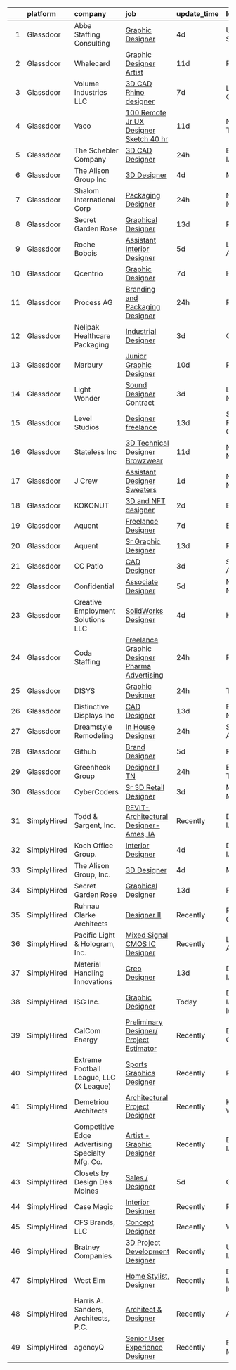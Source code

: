

|    | platform    | company                                         | job                                                                                                                                                                                                                                                                                                                                                                                                                                                                                                                                                                                                                                                                                                                                                                                                                                                                                                                                                                                                                                                                                                                                                                                                                                                                                                                                                             | update_time   | location                    |
|---:|:------------|:------------------------------------------------|:----------------------------------------------------------------------------------------------------------------------------------------------------------------------------------------------------------------------------------------------------------------------------------------------------------------------------------------------------------------------------------------------------------------------------------------------------------------------------------------------------------------------------------------------------------------------------------------------------------------------------------------------------------------------------------------------------------------------------------------------------------------------------------------------------------------------------------------------------------------------------------------------------------------------------------------------------------------------------------------------------------------------------------------------------------------------------------------------------------------------------------------------------------------------------------------------------------------------------------------------------------------------------------------------------------------------------------------------------------------|:--------------|:----------------------------|
|  1 | Glassdoor   | Abba Staffing   Consulting                      | [Graphic Designer](https://www.glassdoor.com/partner/jobListing.htm?pos=115&ao=1110586&s=58&guid=00000181a917dd3ea51d4c2b48a758c6&src=GD_JOB_AD&t=SR&vt=w&ea=1&cs=1_e7f49e60&cb=1656399323889&jobListingId=1007960849158&cpc=155EB9D5185558AF&jrtk=3-0-1g6khfnavjii1801-1g6khfnbdis3p800-155bffd3ea9478ad--6NYlbfkN0D5XY8x9m_cZnzhfDtFYdXIFqW5MfypCU-42RSKYM1kH_0eg9Z-lCucDnpRQujjG_ooTclHPZioJhe4mTk8S5hcjyUw3PG8KJkUVTs5vgBmLElv8meouyLQebweONDNT1XrFsEC6s1bsN_UQPBA9rxKUjfxQBaMX06mq7FGyrM_JAB2sPVV88j1o8Q0quW33VTnNEX2xHw-YDfmR23BBuT5yIx3w8bvwnxoY_HN2lDU4C4r0DjH0k-RWmfenX97QP7ZW1dKY8clWMVVQ_1VSyhT96HDb-sGIvzkBU_hgXspGfQS-zds6Q6LWYLw0afYMVHhFZiqS1jcAMFo-uCwYbKpcSWOk2o11VaxQtYMOMQWpZSPDHmg475ZiHMQPkyvBryP1cf2_u0-s9U2UkPubMCnvao_jROLHp_mVyUQa1yGQrp7Whl2wrvWC8epZ1J3QWeGV1d3jSlkr0EpV4U8opr3FQ1E_b2s3IPc3Y9bpLBEp_dkhdu6urm3QXbRwqR2i8aO6hOpaAjEcLOloixD8np4OseixZ7qC0hZgcbqHWNeahr_pyoR-ROKb-S6mK1FjlIkxYilvZbry3IffGq7XCrd)                                                                                                                                                                                                                                                                                                                                                                                                                     | 4d            | United States               |
|  2 | Glassdoor   | Whalecard                                       | [Graphic Designer Artist](https://www.glassdoor.com/partner/jobListing.htm?pos=129&ao=1136043&s=58&guid=00000181a917dd3ea51d4c2b48a758c6&src=GD_JOB_AD&t=SR&vt=w&ea=1&cs=1_4c82cea8&cb=1656399323891&jobListingId=1007944873079&jrtk=3-0-1g6khfnavjii1801-1g6khfnbdis3p800-0402803406788386-)                                                                                                                                                                                                                                                                                                                                                                                                                                                                                                                                                                                                                                                                                                                                                                                                                                                                                                                                                                                                                                                                   | 11d           | Remote                      |
|  3 | Glassdoor   | Volume Industries LLC                           | [3D CAD Rhino designer](https://www.glassdoor.com/partner/jobListing.htm?pos=106&ao=1110586&s=58&guid=00000181a917dd3ea51d4c2b48a758c6&src=GD_JOB_AD&t=SR&vt=w&ea=1&cs=1_35d7aba3&cb=1656399323888&jobListingId=1007951442477&cpc=26740BCDE5E48596&jrtk=3-0-1g6khfnavjii1801-1g6khfnbdis3p800-dd603982fed6f976--6NYlbfkN0CrWoS4xJUTKBVnDGFk4QJc1FVcIWpHg6iKELYAmHB_h5yh0Dp8TQlJxJ4NgUu0UQcnNFmqnD8o5MhHF_VoU2cOP67nE0EE4wnAjsHKlu-0AYYwGwuI_CMPM8wvCRK-2mgtttZc7c0NmRYBKg_xJrQnwMBPVwPi2dsTyfEZzdT1CPV5uI0kZLdh-mRG3nQ3z87i9xMY8LvpWI45p-sS54Eo0YHom4dYnhiw6VD6KiUZCoqEYMHOf1SJI3UfBu2EDPwLgjtpRONFebYBAlYU1Mk8VWkXMWvJQAEhDR1OFN0RppPcfd3pJ_2C4DMd5ld312xhg_jqiE7FKEajA0i0bwcLA-9WqYBr8-b1Nxm1vWZ3TUs_Uy5RV1rq2S6nMTfaG0camZ6Yl2n-bpb_IfNIAwUxbfXmVVcVLOkrP1lHvQRDWyD0BRpiNY4UoQihwDm0CHn-pIILz2lD4m7Aflc9K6yqflFwBQIZlomeix9QopBRmVJSmoh-3jHKdkR2LwXyLzqICj_5_i9gtTJorVUMqREKIKqP5K0KF6w%3D)                                                                                                                                                                                                                                                                                                                                                                                                                                                                  | 7d            | Long Island City, NY        |
|  4 | Glassdoor   | Vaco                                            | [100  Remote   Jr  UX Designer  Sketch     40 hr ](https://www.glassdoor.com/partner/jobListing.htm?pos=113&ao=1110586&s=58&guid=00000181a917dd3ea51d4c2b48a758c6&src=GD_JOB_AD&t=SR&vt=w&ea=1&cs=1_2270e739&cb=1656399323889&jobListingId=1007944758568&cpc=8795CF9063CD573D&jrtk=3-0-1g6khfnavjii1801-1g6khfnbdis3p800-e02f2539d15b8b41--6NYlbfkN0D_sybMACCpf9B-677oK5j6rPldVB6BlrVvFjO_o-GJZbzuF-qh4PxErFUqfUsv_6v6VuEJytk8OTP_fPK6NLhMXO4uNYpuWrfG67JPzeXrQa9QLO1j5d3KHgtEElJETLv16xvINxfEp-OkHf9u4J2oSbIJ_koUaoySeXtxA1lZyA9TNH7vLdhcW70W54FMUhUMAIr2dZqgKnn4vWu3E0_5FHPBexFfcXRRBvmhJklQus7igXGtNd4nqm1GRitUaObs3Oi0wsNYfWmzSIvCK_eeGv8XSvTEWWo-WobkFQROFeHPTjWpbdcgWqvzsVg4KisSS4tGyUahJoyiPzVsICLgOSZXPlqkU1x0STpU0ZA8C23upojfwBnuq_N2bMzIRD_9k8SYKu5mQkxGuiBfYKvOwFtaguj6EsHLpD4LwaevKSe1CaTLUfJ9XJjzQdJNbU_FnWpHN4lJO68j1OOE8hnlQcIV_bHSwUBdpEUttRWdzByu-f-YwfYcqwV4A3UlSNt7bd6cPpUQsXKJXLSI30eR8Bh3x--7YxaTYr8zbbA4Eg%3D%3D)                                                                                                                                                                                                                                                                                                                                                                                                                         | 11d           | Nashville, TN               |
|  5 | Glassdoor   | The Schebler Company                            | [3D CAD Designer](https://www.glassdoor.com/partner/jobListing.htm?pos=101&ao=1110586&s=58&guid=00000181a917dd3ea51d4c2b48a758c6&src=GD_JOB_AD&t=SR&vt=w&ea=1&cs=1_88c0241c&cb=1656399323887&jobListingId=1007966661740&cpc=1C3318CDCA7FE79A&jrtk=3-0-1g6khfnavjii1801-1g6khfnbdis3p800-228343cffe269050--6NYlbfkN0BbKFwzzZ0yLSQjqY_WE9nX1AjSW77FPvXFQZAp_vA_bwF6DfsL4Ag5q9JFx5VnN8K2ge9TvJsCKr-gxBrOCkMlLmm2XDLJU-bKkTUdjioD6Wpo8ePW-y4_6esqQUqNAC6kXcte4f1JjnZOfWiQhWqF-5cBDaQz89SqZsSoPRA91HIsMjvJurnxLRkcbr-gBn-jevvP0M6BLCxyWYz9aW7EoTna7cUvgqIw_MH5VNwPOKXdYC674UrfGj31QtXcUN8l-gocn5XBMNnBmNfMJSamH3Pklt5mp0MTWDQdlxwa4VAMkhJYwcumztosll9yt_h1ZfpvIVelLcNEz0dxDFycAskPl8z7_OY1J5y47qxuCApCOwiVuAuvd5dHUyOY_cQxgHwrJPvUBV5HIKD2QNBf2j5dqvea66tgJ9sgZJfzYctqZdmDIZu0wmB01y1PWii6qjnq4IcDQxJZCEMdV-Kt9BcF7g7rTSHYNbzhMKeu2wWVk1gHzWz3TOJcclT2lN19qU-k5iI6676JlSe0g_elMZQiwvMyRANJmSVfp-TVXRUdwKkjszMkJ-n3D8nFPnhoehLyiI8vvPcabgzYC3HLvTKaMEIaPQU%3D)                                                                                                                                                                                                                                                                                                                                                                                                        | 24h           | Bettendorf, IA              |
|  6 | Glassdoor   | The Alison Group  Inc                           | [3D Designer](https://www.glassdoor.com/partner/jobListing.htm?pos=120&ao=1136043&s=58&guid=00000181a917dd3ea51d4c2b48a758c6&src=GD_JOB_AD&t=SR&vt=w&ea=1&cs=1_df7fa3e2&cb=1656399323890&jobListingId=1007959010013&jrtk=3-0-1g6khfnavjii1801-1g6khfnbdis3p800-51be6f06e540ae99-)                                                                                                                                                                                                                                                                                                                                                                                                                                                                                                                                                                                                                                                                                                                                                                                                                                                                                                                                                                                                                                                                               | 4d            | Miami, FL                   |
|  7 | Glassdoor   | Shalom International Corp                       | [Packaging Designer](https://www.glassdoor.com/partner/jobListing.htm?pos=108&ao=1110586&s=58&guid=00000181a917dd3ea51d4c2b48a758c6&src=GD_JOB_AD&t=SR&vt=w&ea=1&cs=1_302685ec&cb=1656399323888&jobListingId=1007966011348&cpc=A0637F14311B9419&jrtk=3-0-1g6khfnavjii1801-1g6khfnbdis3p800-d78aa2a65da7789c--6NYlbfkN0C8ISqWT6sGDFV1RgSwheuMBGjxXtq3j1B_cLfjhGQSElReh5Ule9vX8N8VuWwHTUBU0ck_9FcThwQiCXTQdwlA7qv0jQwu-UfpBtHrT-dCSQGISNEn67uspT2dRKecvBkKUI336JQ-1q7Q3Fifzi2EzwPi9JO4IKQUlf9cgBQhVgtzJgaELF_I41DSRNyVveAx4oIsi3Eem3EZ3WHYe4w2Qo2c-4bjL_X4tj4wIq_ZGXfogqPxHvc_TFf6GCo1ADZdN9yK4fxLqTPsfUBAVOdl3bujMl_zNPUtKBey_Pb0tjyQaTFLaWkyXL4Z0EGGlBV3lhiJQEy1OcoCMLUIvOgSp3MVSlyEeUWXB1yhKa3DkFPFVLUQ6se-uAj1AnB-d3GGdRZZkqSAqbfGaxKFmjXraycmt0DKTU0rnTYsJ1O36V3SEhGeLDUrSHeWp4voBNLDIomaZsdzX_5rrfRQTlCS66DV-tly5JYM8Oqj5IUA07X0R3tvjlkr)                                                                                                                                                                                                                                                                                                                                                                                                                                                                                                                   | 24h           | New York, NY                |
|  8 | Glassdoor   | Secret Garden Rose                              | [Graphical Designer](https://www.glassdoor.com/partner/jobListing.htm?pos=128&ao=1136043&s=58&guid=00000181a917dd3ea51d4c2b48a758c6&src=GD_JOB_AD&t=SR&vt=w&ea=1&cs=1_c1ca1e69&cb=1656399323891&jobListingId=1007939986010&jrtk=3-0-1g6khfnavjii1801-1g6khfnbdis3p800-d76b40556ce8e31a-)                                                                                                                                                                                                                                                                                                                                                                                                                                                                                                                                                                                                                                                                                                                                                                                                                                                                                                                                                                                                                                                                        | 13d           | Remote                      |
|  9 | Glassdoor   | Roche Bobois                                    | [Assistant Interior Designer](https://www.glassdoor.com/partner/jobListing.htm?pos=111&ao=1110586&s=58&guid=00000181a917dd3ea51d4c2b48a758c6&src=GD_JOB_AD&t=SR&vt=w&ea=1&cs=1_4c9c0dcc&cb=1656399323889&jobListingId=1007957450296&cpc=7F6F94E2229B3AB5&jrtk=3-0-1g6khfnavjii1801-1g6khfnbdis3p800-3ce67df6d04735b1--6NYlbfkN0APToHrk7ILONyRglvlT3LJMO76dZGJsKlG8WQjsY8CqwypV_UwhZFYq2FkaVwxerwVQ8UyOTlkW_7YNBlC4mH1xrc5tNHa-Q1Z2ncIcFgkcm3-2UzQwT2b0zb0iuiJCgy-AuKM7x7KQfOrnV6tKseb2J2yG1Db5NEklDfzLrwhCV_BEROzdhykHLneslbwimcNIRuneowSYVYmsbEM1chyIpgSAf6RdO6k4XAwiOYRd8SvUiFHELmWZbEKQMR9tpBFhlnQy8Gnfbxo5AQcxAWzm-c7-Ge_J7YFxPVlpQ9sY2PkfLz9_UhDyP-7VLFDPph9s2YjVD22F2YptzVyjB-0Ia030M9I3wWs05_87LrTNghS-V_I4xVKcaxUnwT8NDnlV1L9FJRj1YqnrF7aPAMRRLAalaCQdyJhxxhvnDvYvv3tTGK0B_18wTgqWS9pY4Qt0j1RrrUlPtogqXwkkZ_rgJSEkeks_IG5w_Cfy4oZ7UuTmV6PVJLs5FM98vhf3ElAfqt_EmFfdw%3D%3D)                                                                                                                                                                                                                                                                                                                                                                                                                                                                              | 5d            | Los Angeles, CA             |
| 10 | Glassdoor   | Qcentrio                                        | [Graphic Designer](https://www.glassdoor.com/partner/jobListing.htm?pos=123&ao=1136043&s=58&guid=00000181a917dd3ea51d4c2b48a758c6&src=GD_JOB_AD&t=SR&vt=w&cs=1_8858b771&cb=1656399323890&jobListingId=1007951761137&jrtk=3-0-1g6khfnavjii1801-1g6khfnbdis3p800-edd0f7c2f6175437-)                                                                                                                                                                                                                                                                                                                                                                                                                                                                                                                                                                                                                                                                                                                                                                                                                                                                                                                                                                                                                                                                               | 7d            | Houston, TX                 |
| 11 | Glassdoor   | Process AG                                      | [Branding and Packaging Designer](https://www.glassdoor.com/partner/jobListing.htm?pos=107&ao=1110586&s=58&guid=00000181a917dd3ea51d4c2b48a758c6&src=GD_JOB_AD&t=SR&vt=w&ea=1&cs=1_ca16f76a&cb=1656399323888&jobListingId=1007966773609&cpc=0FE1F5EA2BC84A01&jrtk=3-0-1g6khfnavjii1801-1g6khfnbdis3p800-8ff9b889165fe325--6NYlbfkN0DdNONLqhA8z6QrX6vw37qu8cGScUjPKwqVQr3YAsb4-4WTJI3A_wgZMMbJk-JR-k6XDuSuM1QXAjKzbPz7F4GCNQ96wTGCtzMdniKO-gkPQqC8XHUi2vyluXx3_HjqUU2IqgGd2UtY6vwGHRN_2bHJkogKg6LYVuYaV9wGEnhuViturJ039iS_HsWn7NV5AqlGxWi5-9AdmSudo4sIGwXGbmFq16VSYB5QQh17wvmIRATJ4dih_Zpv2PDHMjKRcXwalCMdaeyqVU8KQjXYKPrjUK2NFUHPUrtMsqtHtAzaa8VdhzyIDC1Q6f8g1NIOTCWkFJAl7IRX4Kstos_E_9arzZBEvsKjolNnGTA2A19yO_0b5L3qLgcsttn_msYY1doYgKkgBTMHu6pQw2PmBrmAyOOVhBEyyCANu6gxi1AUN-9WoOmWA56yr-6Y-JypW5OK2ZBoUJQPsSrdSsDwZWRhVGRIhofk60VJe_A-YoQ1vF6IoL9Y2euBuLeMlDSeaN8%3D)                                                                                                                                                                                                                                                                                                                                                                                                                                                                                        | 24h           | Remote                      |
| 12 | Glassdoor   | Nelipak Healthcare Packaging                    | [Industrial Designer](https://www.glassdoor.com/partner/jobListing.htm?pos=103&ao=1110586&s=58&guid=00000181a917dd3ea51d4c2b48a758c6&src=GD_JOB_AD&t=SR&vt=w&ea=1&cs=1_f3571c8e&cb=1656399323887&jobListingId=1007961827892&cpc=F4333377EDC1BC7E&jrtk=3-0-1g6khfnavjii1801-1g6khfnbdis3p800-49c1eba03748d755--6NYlbfkN0CqlY6AmlympMgonUjEKvi8X0Kd7AFvpG3PrwnmantGCSRonXHnH-nAen2lxWZFwUw7i-dMjpTfmbvJNwP8H3Wtbhfo_yqgRu5BhnQsFmAzS4vyfVzDOQKWQcTBYqf60-EpxuzMMdu88x9hR-3TPmcN9pIOIzBuI9WapnGhOo_rkDY4v0N6NA0KpwLmA_ALsO5NMYuaHOzAr_aXmuLYwyebSDQ5wvH6ZbK50NuYQ4pY4cq1O9pncuyv9JiOIwg9mVUt0PvcTXJD2tPTliXAi8s_EH94AzauUbyQvrauo1SGUKsonqeNm4XkobPdZs8OazwxyDEu_N1Z2NjtwQCJCjWUOHdEPp_7GReozvlrZ50JJ46szHMXHsrfn2LY9F2_hxPO_LjkBKRPipfj7stDP2DPRPUzWhIWrj177gY2kqv_-dmlJVbw4Pv9syWQRa2filyUFF86T8uJ6QU9BkBl6Lb9YY9bLV3Okprez_P4h0r5MbKvqAEtM1-d27FyDcv-Embo5UPlmXasZw%3D%3D)                                                                                                                                                                                                                                                                                                                                                                                                                                                                                      | 3d            | Cranston, RI                |
| 13 | Glassdoor   | Marbury                                         | [Junior Graphic Designer](https://www.glassdoor.com/partner/jobListing.htm?pos=130&ao=1136043&s=58&guid=00000181a917dd3ea51d4c2b48a758c6&src=GD_JOB_AD&t=SR&vt=w&ea=1&cs=1_01c02d64&cb=1656399323896&jobListingId=1007947966367&jrtk=3-0-1g6khfnavjii1801-1g6khfnbdis3p800-265648219fb521ff-)                                                                                                                                                                                                                                                                                                                                                                                                                                                                                                                                                                                                                                                                                                                                                                                                                                                                                                                                                                                                                                                                   | 10d           | Remote                      |
| 14 | Glassdoor   | Light   Wonder                                  | [Sound Designer  Contract ](https://www.glassdoor.com/partner/jobListing.htm?pos=127&ao=1136043&s=58&guid=00000181a917dd3ea51d4c2b48a758c6&src=GD_JOB_AD&t=SR&vt=w&cs=1_d874d61a&cb=1656399323890&jobListingId=1007961853496&jrtk=3-0-1g6khfnavjii1801-1g6khfnbdis3p800-c2ee6d43b866f529-)                                                                                                                                                                                                                                                                                                                                                                                                                                                                                                                                                                                                                                                                                                                                                                                                                                                                                                                                                                                                                                                                      | 3d            | Las Vegas, NV               |
| 15 | Glassdoor   | Level Studios                                   | [Designer  freelance ](https://www.glassdoor.com/partner/jobListing.htm?pos=124&ao=1136043&s=58&guid=00000181a917dd3ea51d4c2b48a758c6&src=GD_JOB_AD&t=SR&vt=w&cs=1_691d94bb&cb=1656399323890&jobListingId=1007940926909&jrtk=3-0-1g6khfnavjii1801-1g6khfnbdis3p800-b8edcb8833ed87de-)                                                                                                                                                                                                                                                                                                                                                                                                                                                                                                                                                                                                                                                                                                                                                                                                                                                                                                                                                                                                                                                                           | 13d           | San Francisco, CA           |
| 16 | Glassdoor   | Stateless Inc                                   | [3D Technical Designer  Browzwear ](https://www.glassdoor.com/partner/jobListing.htm?pos=104&ao=1110586&s=58&guid=00000181a917dd3ea51d4c2b48a758c6&src=GD_JOB_AD&t=SR&vt=w&ea=1&cs=1_83dd436c&cb=1656399323887&jobListingId=1007944586616&cpc=F2E91DB1AE7076E1&jrtk=3-0-1g6khfnavjii1801-1g6khfnbdis3p800-d92c17cf4d9f129f--6NYlbfkN0CMcCXJT0p_ILdaQUIJ0-QQ2_CBConMKszWTsGK5uvI4353MWyOs2yQnOr-BO7R0OdsV-2uWtxKNRcQOIisj4KaKx00A0lKRhJPcNQ2V8uBWaeRAsvkgoctLAWBl_74iXVjRuoS-wp-WJ8tnFC0ceYmcTlksXapOFD465wUOEqag_67zJiey7_Y2YzBIvILtyqxfpEi56Chge_yDWmANhSpot58xX6BnWky5E6dZvXe6GVCmm9jkw9OfiBrVvXGHWtmepRvFbuziROiXPCh14-A-5XwOBtJ8nB5ZpfZ3RckEfInIjRN1CrEqmLycZFASqVAm2DgRMtiq6c6l0fXArzolrgHG8GQYWGrP481_YNt9f-ExzfS49DI5gnOmvIaOqsmX0Y2VzJoeuiG1yXgbCJ_HKwAeXShi13ruv967TLEH4qNFshWhG3ejP1mLxhHfiCti8VuDP-O2yWAI1DyPIiWGrXg83GcoHu79aK4KiIqq0cgqugK8eXgTKEzpX6yq4omOSQJH2xSwbZC3PeUtooX)                                                                                                                                                                                                                                                                                                                                                                                                                                                                    | 11d           | New York, NY                |
| 17 | Glassdoor   | J Crew                                          | [Assistant Designer   Sweaters](https://www.glassdoor.com/partner/jobListing.htm?pos=126&ao=1136043&s=58&guid=00000181a917dd3ea51d4c2b48a758c6&src=GD_JOB_AD&t=SR&vt=w&cs=1_06fa50a4&cb=1656399323890&jobListingId=1007964088740&jrtk=3-0-1g6khfnavjii1801-1g6khfnbdis3p800-38d0d67348b0478d-)                                                                                                                                                                                                                                                                                                                                                                                                                                                                                                                                                                                                                                                                                                                                                                                                                                                                                                                                                                                                                                                                  | 1d            | New York, NY                |
| 18 | Glassdoor   | KOKONUT                                         | [3D and NFT designer](https://www.glassdoor.com/partner/jobListing.htm?pos=121&ao=1136043&s=58&guid=00000181a917dd3ea51d4c2b48a758c6&src=GD_JOB_AD&t=SR&vt=w&ea=1&cs=1_80509d4a&cb=1656399323890&jobListingId=1007963526508&jrtk=3-0-1g6khfnavjii1801-1g6khfnbdis3p800-ee69d79bbdbb2e44-)                                                                                                                                                                                                                                                                                                                                                                                                                                                                                                                                                                                                                                                                                                                                                                                                                                                                                                                                                                                                                                                                       | 2d            | Burbank, CA                 |
| 19 | Glassdoor   | Aquent                                          | [Freelance Designer](https://www.glassdoor.com/partner/jobListing.htm?pos=112&ao=1110586&s=58&guid=00000181a917dd3ea51d4c2b48a758c6&src=GD_JOB_AD&t=SR&vt=w&cs=1_e608a892&cb=1656399323888&jobListingId=1007951854005&cpc=FB7E4A1762AE5BEC&jrtk=3-0-1g6khfnavjii1801-1g6khfnbdis3p800-6b7fd33a2215014d--6NYlbfkN0DMrcEu7yrtATojKJA7cEzGQ3FdRGWLh0CZQInL4ECGI9gD0Wolx9R2v-Aex0-GK06r7jr2yfZu2kgVp0sZ6EVIkEqLy6HsuE2xUXhgtTuSH9aW2iy6JFsbhnXD4lqd6o63KHNWKa-kIX3_-LGQy9gB229gQG10FH9U8oHTTPVyCxN9snd2gJXSy8xUrmuaptZBMC44YBwzky__iq-CoZF-0KfA2bNxKxubFEG-DRVJbjbhNKwU5ocKMk8dM0ku6F7caJQitvTuAtEnT8FfNidTotsiuREoTIrddciZUsriGWJHoKVqGhZ6EZayEuxDE5xN0dwc3O3HIdFxZZUV-4E8NodNSjSPLoZ9zor7nbsjjkfYKq22X9Bj4ym0CRqJ_ggisqeC7PJGQPsxee5Mwl8NqP4vlNOJnDYcbMFcNp9p7F_6rzipMsD_85FNw0G7AUiPFfh02Js6CA%3D%3D)                                                                                                                                                                                                                                                                                                                                                                                                                                                                                                                                                            | 7d            | Boston, MA                  |
| 20 | Glassdoor   | Aquent                                          | [Sr  Graphic Designer](https://www.glassdoor.com/partner/jobListing.htm?pos=116&ao=1110586&s=58&guid=00000181a917dd3ea51d4c2b48a758c6&src=GD_JOB_AD&t=SR&vt=w&cs=1_c31df4db&cb=1656399323889&jobListingId=1007940168729&cpc=F41FEAB56D215062&jrtk=3-0-1g6khfnavjii1801-1g6khfnbdis3p800-598967756ba94ddc--6NYlbfkN0DMrcEu7yrtATojKJA7cEzGQ3FdRGWLh0CZQInL4ECGI9gD0Wolx9R2EDT7B77c2cRZkYx-wKnyhquMKDIyhS8rOt7lOAhFDqR0mVm0xJxbbSGWT4IZxyYjPH4x2ViNQCn4kmbTRKv_tBKcGZPZ6rWF0p4zIHNSEVS4nJ6NOA_4Rvs60l1UWMIAo9jW-l-67teT6C3U1y4AGfYo_Dc4r1_v4e1IQvMDAXqaD2_G6pqKOBZhohIF0CVWDF5apaB718ePJWqkAjJid-DLdLmgUwyff1RnsXdXaFcilLuxtrma9BHoHFACh2R2TJ6RfWtGb5CcnC0sCBK-Dq_BUd_8WqqeHh6lm-zq98jYRMm5o3NHHLvKxWHIYNTnX1Tib0xl24PHCrdEXpHd38EWyP7pk92txqCf9HnSsLd75XDZQupQ1FyTD5pssREo6ssNl4uwxcgaCOi6FYrhMw%3D%3D)                                                                                                                                                                                                                                                                                                                                                                                                                                                                                                                                                          | 13d           | Remote                      |
| 21 | Glassdoor   | CC Patio                                        | [CAD Designer](https://www.glassdoor.com/partner/jobListing.htm?pos=105&ao=1110586&s=58&guid=00000181a917dd3ea51d4c2b48a758c6&src=GD_JOB_AD&t=SR&vt=w&ea=1&cs=1_88f2a228&cb=1656399323888&jobListingId=1007962654667&cpc=5075878B7C32FFAE&jrtk=3-0-1g6khfnavjii1801-1g6khfnbdis3p800-fcc82b43793661ff--6NYlbfkN0DWtRa9NJfjQIs4MWRRqD4F41esfMsK79cV24t80VXfzfpF_nI5kuqSzp5Ifk8U07u0mCAbhs21tAsUXkSJVfOkL5WVcWOvpXiQY8avgGBq9tgmcX5CXPbTvYqPlOlGr8bncPEDdasHXpbWa0XYO7VsHhu-4v5qFyCnV6bgfB7HPiOiR5UW3z0_xTkMpnXaXeU0g_LMapyGzbFeokPbXONJ1xbOnrHE1acaF_8tN1vKdY6t3kgEHKTM9WkAufCnydFNG9DJLs72yMlotoPcgc0x6dqJp_905W9B4_35XPe69kSZ-J5il0pchyd12C_74PimeS0vzK4aPUUZQW2j6XVcSdur4DYVOFovNAUnzIpYqhGYI2927_Xf6s3U53bcTd4mdrdd03jmlqQJxpl5sPfaKyZy0gmTCBf1hi-T1jV4CwOxzGWETKMOEk7d4MfVhWvivszxGyCur2LYVbriq5f_JbaARUnnXE4Qx6OyQ8uzcf56ce65Pj_W76Pl8w-zuJ-NuWPIiWC0Mw%3D%3D)                                                                                                                                                                                                                                                                                                                                                                                                                                                                                             | 3d            | Scottsdale, AZ              |
| 22 | Glassdoor   | Confidential                                    | [Associate Designer](https://www.glassdoor.com/partner/jobListing.htm?pos=114&ao=1110586&s=58&guid=00000181a917dd3ea51d4c2b48a758c6&src=GD_JOB_AD&t=SR&vt=w&ea=1&cs=1_32e0b8d6&cb=1656399323889&jobListingId=1007957246680&cpc=FAE5E775D180B2FB&jrtk=3-0-1g6khfnavjii1801-1g6khfnbdis3p800-e1eb10494b992c02--6NYlbfkN0CqvJSq_zTLMD49U7TMKj0W9F2GnfPdvBqL9dchVKWfnVFFys0zln8XLzvEw6VIqMD_SsMc6ANFtnpYpkQnXOgTTy1zDd3Xu_YVCilDRKtaFhUjhS5l6pczdTysHlBtUkzHgovswBGA1fA8MvfKJbJfxUXgR4nWV02-w5pclGHjIeUKPOzLyo9RvoKzZh5fkhe-MFF3c27Zu7NSjycz7uw9K_zEyh90YdkjZEzcLIypIjDO1NjGWZdbXgFvCSmI1TfveN8Lwe2krtakWND7en02RugRmQILH9nLX7feoL-HOQrPqtxEmy3KvOo28g3mmMhpar-s3PGmlFtc76xbZrrCH5wBg_VM0dF1XaD6iKKtT7wa8hzo4yNU2yqAg4Odzz29mhgQ_z5PWLQpo5i1VAlfXH3n_rGmuEAmogxhdBnNymqKh-ZuCHNDkdYM3-80v24DYcTITIXdj2R7IDp5sgEtn7lkGhcTRwisX1U90XODm8M8InMdBFCSM7NsVpa6poo%3D)                                                                                                                                                                                                                                                                                                                                                                                                                                                                                                     | 5d            | New York, NY                |
| 23 | Glassdoor   | Creative Employment Solutions  LLC              | [SolidWorks Designer](https://www.glassdoor.com/partner/jobListing.htm?pos=117&ao=1110586&s=58&guid=00000181a917dd3ea51d4c2b48a758c6&src=GD_JOB_AD&t=SR&vt=w&ea=1&cs=1_9aa2a291&cb=1656399323890&jobListingId=1007959249390&cpc=C4A69CCDBB3B9599&jrtk=3-0-1g6khfnavjii1801-1g6khfnbdis3p800-51973ab7dd45061b--6NYlbfkN0AG0mcLDiOQOwc5XBUNuU9XBp4f7h75qD4LQS6iuDckGUo6VC2MBKNC8OJQk0HB7nEfyLUG2nnw-APPXWTpDyY_BhtCGIwhM8jA2kA1zvqiwm3ex6NmEU_9-gtj42mwJ4MVksY7xZMxVagHHYKvqnpahSLo8lZbNzgrD8stCubCLhWqqn_B1n3zIR155kjxQNtpc1_CnccDXFBiRLWa-MvCiMkNJp1481LvaXqyuWLQJcH8kfQiq-0WIXG26WwWuNmbGxXiQYWQhFU8i-JYL_n7TiyrPZzjnFvralPeUH_-zJprEKftd6VrO3ZUh3Af-EhBobdfTUXgHhdPCEIymT5KiWZhvrw4WwrAx6OrCkc1A4MWJlbCjUGyu5SACziE1OUuDCCGV-uTFxoiEMxvHi84eiuzjksCRLM5Gn_KcfxFavuUiyRVczRJF4kWKuTTeOnCKSKKT7vEXXzZgfeuSbRk78Nq_jNDPYatNka16xLGVEQxeC2NbDZb8nxAYsKLqOomz4OixyQNSA%3D%3D)                                                                                                                                                                                                                                                                                                                                                                                                                                                                                      | 4d            | Houston, TX                 |
| 24 | Glassdoor   | Coda Staffing                                   | [Freelance Graphic Designer  Pharma Advertising ](https://www.glassdoor.com/partner/jobListing.htm?pos=118&ao=1110586&s=58&guid=00000181a917dd3ea51d4c2b48a758c6&src=GD_JOB_AD&t=SR&vt=w&ea=1&cs=1_bfd30674&cb=1656399323890&jobListingId=1007966054119&cpc=8795CF9063CD573D&jrtk=3-0-1g6khfnavjii1801-1g6khfnbdis3p800-84f070d8f557abc4--6NYlbfkN0C5up8pocnOUuPpfh2JSraYyMKB28tRRaLe15QMqOyW6AdaSU1ahSxygcAzLkjOs6nn_zTzVQuRfP0fEQvUThm1BBV_LX1usmUPyV0NyfYFeLUC2J0D8GPE0fpr_HsY-bXoxxnV7d9VLciUVkt9Nqi870-_FRvBoBRVYkSjB_ddKdkFvM-6Mqedn9s-bNWHPRI3BiuqAbuRJZ1htavvSi-7ixDAQdZhKMNcMerJvZLx5QsiBq-g2Psiec2wnwQI7Bd_NM6lp3Dl1NK4U2SFALiJqFL4xk203An8BRuvQ00wNlHrmwMdArvvfhS5UvAP_d8-BKktzmgXIKAQmzSYIyl5kmBwF42r_er2dEGmIxslkll61HQSnMKlKPZu6a0gzEaAfhos4KZm0oahAAT_I_65WePgJYV98xb_OYV8ZiJha7bqpd4M0bag__r2c5HRAiy7nfFmQ2XhVhdPMUN43h2XHEU5NeJ5aCOoRnfutwHAQ5e6G3R3z2h40ojTpeENDME331RCJ7ExemITkHsWVa3j)                                                                                                                                                                                                                                                                                                                                                                                                                                                      | 24h           | Remote                      |
| 25 | Glassdoor   | DISYS                                           | [Graphic Designer](https://www.glassdoor.com/partner/jobListing.htm?pos=110&ao=1110586&s=58&guid=00000181a917dd3ea51d4c2b48a758c6&src=GD_JOB_AD&t=SR&vt=w&ea=1&cs=1_47685bb0&cb=1656399323888&jobListingId=1007965938401&cpc=8795CF9063CD573D&jrtk=3-0-1g6khfnavjii1801-1g6khfnbdis3p800-7e7c63e7ec750989--6NYlbfkN0BTYkY06FZEdAAtNWO-eDAfNklmfZymsMF6eFRONl7rAMN5x_2sHrqXfWPo9rHDxSObf7gfXzUXS9NBWg9oTTVqaYDx9cuJKVhFYxAX1SFCrcdsvff7IP-uF9Hh1cENGeJW3_6fio8AjJ6h676BQYISrQ37l4MwqJu3FupCY68IIdREU0mPpIGgGDBjMcIoo7ueJSvY4i6_rEmf3yR1N7FNaSFxEqV7ENiq28m_mub_9qPVziWhTIgMmo9Fy7_iOENOU5cQ9WTEdpkbp5_Wv8QnnMeX0ix2viEKPFZ9_lt0UfHTVrhO0nfBVDQEjjq29WM4Fr4LYCB3Zt3wGjI3PIA_Hnk2MjT70dLq7kNFZF2upPZs__wJ8A-F_a2eduw9feu5lhiEysC19jbaHTUZpXm1TNgaYwezJdkQpV74KI6Vk50UzJ1ui9bhQm31s6LVTQKwvmzJzd2sA38SlUIQkBvpcs1bEUHCNdKpvFBCRcTk2qhzizltve73zuVMtDg6oXv-7EPXvm9qVA%3D%3D)                                                                                                                                                                                                                                                                                                                                                                                                                                                                                         | 24h           | Tampa, FL                   |
| 26 | Glassdoor   | Distinctive Displays Inc                        | [CAD Designer](https://www.glassdoor.com/partner/jobListing.htm?pos=109&ao=1110586&s=58&guid=00000181a917dd3ea51d4c2b48a758c6&src=GD_JOB_AD&t=SR&vt=w&ea=1&cs=1_d3373340&cb=1656399323888&jobListingId=1007939503787&cpc=9FE5D8D7282D4400&jrtk=3-0-1g6khfnavjii1801-1g6khfnbdis3p800-ca260406535af23a--6NYlbfkN0DskmIJld1eIHvWT0k7q6WSWIphEgSNNQO4HUdSi3dmyAu6wcS1r5EkNHkfT2KWR8LbuxNEcz_sH49dz2OHdhHl-RLN3kJVIEZjTnV4_9JNiUpm8cPmuS9SabU5xJNN_oqQax3XM42LEU_W_WyUJIq6GER2jNj-Jft5IpwWoBXWcWJCXo1WuAhNnyU_pc7vMcZYbiTnpPceRoz_lL2Wo_jc2zSuw0Ye8PGnnmX-2tXCcYkuAd3Cq8QNWq4MUuAZYK0Suah25Otm4o_i7mcnF-jcZk7thrpXpihAs_ZxYxhZ9HK8x1wpVsY1YU3PCPf3qpCnmsBg_KUXaznSK-FlzxwDWb3sY_k2bAbGDyhOZAbp7NvGhJ8LgqA1xMPIkmNrRB1dOl0TOKADVgDfHs8ihZFstydNRMUXZm_mLnBPwCYtT8MsEy9CAPG_fVfLv-KH-amdgijP4FJMa7M31KipGwBWdo6N7tj2pjNei7WL3oFI_I9Eh7M-KO_M)                                                                                                                                                                                                                                                                                                                                                                                                                                                                                                                         | 13d           | Brooklyn, NY                |
| 27 | Glassdoor   | Dreamstyle Remodeling                           | [In House Designer](https://www.glassdoor.com/partner/jobListing.htm?pos=102&ao=1110586&s=58&guid=00000181a917dd3ea51d4c2b48a758c6&src=GD_JOB_AD&t=SR&vt=w&ea=1&cs=1_88762eca&cb=1656399323887&jobListingId=1007966234537&cpc=52D3555E595CCC3C&jrtk=3-0-1g6khfnavjii1801-1g6khfnbdis3p800-c22ecdafe574d1cc--6NYlbfkN0D6c-d9H9bYW1vm1RGRdQppC-2biNm_C4XPerW82h6DfHs0pmgvSXB_iyWU2xS7O0S3cfkgTC7RcDz8E-7WHET9qr2pGB1e7AkmjC8nbrez1wDvfAdxmsE6WDUA_W7ymb5GoOCHUYRdDD3o8AA4CmQvNqiFa3Dcau8_bOXk_sY0cuBcj1XvyTrZJt-pAVX3JoFBC0oNpGoEBcajO9qQCmCh_uLNh_Q5vf6MJQOTbD5WTZHuujsu5IchKii2_DAz0B1Kq1wDnVm9dgdRGVdOkJ_LmVzjvDhEdPigozrr4FV6ahiqWB_AVrRpDSVerhxVDW3zmq_q3oqVV51eR-G-g1gE8_m-e2Wj8-N9-fyzyDxkib2vwUL3TCem4-vp9wvbOEU5byyw19UFufaQQIzW9wbZOvi3dkDMAYBbsQ-DRSxj5-6OeG4KayLzIQ5RQ94lIf2occ15ylFOhmzYwkHOnVzbmL7ldQQVhux5bmZlvyxwn-5rDKiXlONE1HA-AC9y-AhtG238dr13vg%3D%3D)                                                                                                                                                                                                                                                                                                                                                                                                                                                                                        | 24h           | Scottsdale, AZ              |
| 28 | Glassdoor   | Github                                          | [Brand Designer](https://www.glassdoor.com/partner/jobListing.htm?pos=125&ao=1136043&s=58&guid=00000181a917dd3ea51d4c2b48a758c6&src=GD_JOB_AD&t=SR&vt=w&cs=1_b5d9b707&cb=1656399323890&jobListingId=1007957287968&jrtk=3-0-1g6khfnavjii1801-1g6khfnbdis3p800-ee44b36159bff5ec-)                                                                                                                                                                                                                                                                                                                                                                                                                                                                                                                                                                                                                                                                                                                                                                                                                                                                                                                                                                                                                                                                                 | 5d            | Remote                      |
| 29 | Glassdoor   | Greenheck Group                                 | [Designer I   TN](https://www.glassdoor.com/partner/jobListing.htm?pos=122&ao=1136043&s=58&guid=00000181a917dd3ea51d4c2b48a758c6&src=GD_JOB_AD&t=SR&vt=w&cs=1_0c9106e7&cb=1656399323890&jobListingId=1007967185787&jrtk=3-0-1g6khfnavjii1801-1g6khfnbdis3p800-1112bba3462ae693-)                                                                                                                                                                                                                                                                                                                                                                                                                                                                                                                                                                                                                                                                                                                                                                                                                                                                                                                                                                                                                                                                                | 24h           | Brownsville, TN             |
| 30 | Glassdoor   | CyberCoders                                     | [Sr  3D Retail Designer](https://www.glassdoor.com/partner/jobListing.htm?pos=119&ao=1110586&s=58&guid=00000181a917dd3ea51d4c2b48a758c6&src=GD_JOB_AD&t=SR&vt=w&ea=1&cs=1_c2963d41&cb=1656399323890&jobListingId=1007962893724&cpc=9908D8D4413DBB8A&jrtk=3-0-1g6khfnavjii1801-1g6khfnbdis3p800-94cc39456e93df99--6NYlbfkN0CpFJQzrgRR8WqXWK1qKKEqALWJw739KlKqr2H-MSI4eoBlI4EFrmor2FYZMP3muM01VVg4qR2gCXtgwIC4NU3V4IKKT0taBDiNLXtVvY9xyYqbCAq8kGzKNTh-o3yxXItnv3RDgIKfd0nKiiKEpuOvF2bWHTa4phh7-nUv6CPhKf89sjCy0b9FBD0crV6f4731GJG-2CwLX9Whoo8-_VYhNaH63pRPRf5-miOjD37UALhx2Vl3krtIpHaulOrEmginuWRANbnMojwXS-h6RW52OCRTzXlldCdMhMU2qEh8-lvCpKlS4FY_GSZJpfA1iTcB3W6u9H-IG28R_frChKmuK7fA57meM2rEi614L7b7KwkBBzLpOwxmV72na374DaOglouRqhoRzrNKpGnqTPGRrRVUOq6jNzn08zlR1ACjzXkU4_6Fwm29ANWKAbOVhIfAEAhVTYcyJMpJfC2HCy9t5WGvH0O5lTvnDSswq2T_KZfLXmMB56aeUvztnRsAOeu9UcABx6vS0RYjnEsWd-kD74hA7VeQOF5Biy0jfC0rbF3NpTC8WhQb2o3VN5fpIY8bqFx9jq8e-G_wf0viVgy5wronZncrGb51z7IBPC9RtlheKotjq2MOrZ7AuimV4iIGR_K4rPQErcCThW4VtMHubLa01EsG0ncGGA2HxBtn_QI5nl8YmzRD360RTX-Zv-WL9zGSaMpYu8QI-jVAlj4mJ7sJPwPfZfp7NNneqbs0wU7p2kzQcds0D9gEnJENH1KSzz8ZEXq7l7ezTHQnO4bbI5iZE9HmGBklg50w-JTxFjbDWb20vRo4R4BCNcKdmXBLb76wcvur9uokiJmQPYTsMY6B_uPbnSpoJKklNms_IBIbov5yVZ75sxA2Cwzz1f2b2aaL1ZvlFawD2rIEd80Umznq45UnWrxhm-gwbuuAViI75TljqTpsC0nmx5-gvdQr2nayOUQYCK-DcltXfpYVCsChtwdJR5Y%3D) | 3d            | Minneapolis, MN             |
| 31 | SimplyHired | Todd & Sargent, Inc.                            | [REVIT-Architectural Designer-Ames, IA](https://www.simplyhired.com/job/QHvw22WAEIUtSM97Vvv25tLYkNla8rM_F4iHs_ArBFZZjZ05x71cOQ?q=3d+designer)                                                                                                                                                                                                                                                                                                                                                                                                                                                                                                                                                                                                                                                                                                                                                                                                                                                                                                                                                                                                                                                                                                                                                                                                                   | Recently      | Des Moines, IA              |
| 32 | SimplyHired | Koch Office Group.                              | [Interior Designer](https://www.simplyhired.com/job/lL-zctpk1c3ropUJuWR2ycr6PdFXekl3Tt3YGP14nagL7_eCB8BObQ?q=3d+designer)                                                                                                                                                                                                                                                                                                                                                                                                                                                                                                                                                                                                                                                                                                                                                                                                                                                                                                                                                                                                                                                                                                                                                                                                                                       | 4d            | Des Moines, IA              |
| 33 | SimplyHired | The Alison Group, Inc.                          | [3D Designer](https://www.simplyhired.com/job/qOkTG56ix3Js9iU7cKwG5n3HY-SpAqvTf8TRo4EDGGy_Z3mhDz8GIQ?q=3d+designer)                                                                                                                                                                                                                                                                                                                                                                                                                                                                                                                                                                                                                                                                                                                                                                                                                                                                                                                                                                                                                                                                                                                                                                                                                                             | 4d            | Miami, FL                   |
| 34 | SimplyHired | Secret Garden Rose                              | [Graphical Designer](https://www.simplyhired.com/job/MBp4tNEkQcaorDspj64t2e3OSWax_qw_Ft7Wm6MF11TZ9H1pWtFm0A?q=3d+designer)                                                                                                                                                                                                                                                                                                                                                                                                                                                                                                                                                                                                                                                                                                                                                                                                                                                                                                                                                                                                                                                                                                                                                                                                                                      | 13d           | Remote                      |
| 35 | SimplyHired | Ruhnau Clarke Architects                        | [Designer II](https://www.simplyhired.com/job/TKuvHRZjxSz7niruG_soOWJVCjG8urcFLG2KGu_spkPvjPYXTuUp_g?q=3d+designer)                                                                                                                                                                                                                                                                                                                                                                                                                                                                                                                                                                                                                                                                                                                                                                                                                                                                                                                                                                                                                                                                                                                                                                                                                                             | Recently      | Riverside, CA               |
| 36 | SimplyHired | Pacific Light & Hologram, Inc.                  | [Mixed Signal CMOS IC Designer](https://www.simplyhired.com/job/Sc4ydI-Y5NpOFOEUqhWztzjvzWmwyfMMewgYJXukJHdQGI01Wzwkiw?q=3d+designer)                                                                                                                                                                                                                                                                                                                                                                                                                                                                                                                                                                                                                                                                                                                                                                                                                                                                                                                                                                                                                                                                                                                                                                                                                           | Recently      | Los Angeles, CA             |
| 37 | SimplyHired | Material Handling Innovations                   | [Creo Designer](https://www.simplyhired.com/job/FA4c-O5YcsQtvSvPr0uxIUOhQm2eDLWn2VUrSauPk0hN2Vc-VtI1PQ?q=3d+designer)                                                                                                                                                                                                                                                                                                                                                                                                                                                                                                                                                                                                                                                                                                                                                                                                                                                                                                                                                                                                                                                                                                                                                                                                                                           | 13d           | Des Moines, IA              |
| 38 | SimplyHired | ISG Inc.                                        | [Graphic Designer](https://www.simplyhired.com/job/jLkn61mMvcABKIG6pbcPNvmkFE5NhVyfPquHdRGMCOU22KAyXy7vLg?q=3d+designer)                                                                                                                                                                                                                                                                                                                                                                                                                                                                                                                                                                                                                                                                                                                                                                                                                                                                                                                                                                                                                                                                                                                                                                                                                                        | Today         | Des Moines, IA +3 locations |
| 39 | SimplyHired | CalCom Energy                                   | [Preliminary Designer/ Project Estimator](https://www.simplyhired.com/job/aJowns8Ln9qdvYZWYqyCjfwxCgdFh8KrWAHqEErQDxbHDjidM3cxOw?q=3d+designer)                                                                                                                                                                                                                                                                                                                                                                                                                                                                                                                                                                                                                                                                                                                                                                                                                                                                                                                                                                                                                                                                                                                                                                                                                 | Recently      | Durango, CO                 |
| 40 | SimplyHired | Extreme Football League, LLC (X League)         | [Sports Graphics Designer](https://www.simplyhired.com/job/l9RWxu5LGvE-5sW8B4ldWGOS1mg57VI9KEyl79C9wdia_KPHYUjM_Q?q=3d+designer)                                                                                                                                                                                                                                                                                                                                                                                                                                                                                                                                                                                                                                                                                                                                                                                                                                                                                                                                                                                                                                                                                                                                                                                                                                | Recently      | Remote                      |
| 41 | SimplyHired | Demetriou Architects                            | [Architectural Project Designer](https://www.simplyhired.com/job/0tWxrBISZMjnW_6MwGmL_jlCpcf8Onh3EQ0qb1zkNE8cvL_q8UkpxA?q=3d+designer)                                                                                                                                                                                                                                                                                                                                                                                                                                                                                                                                                                                                                                                                                                                                                                                                                                                                                                                                                                                                                                                                                                                                                                                                                          | Recently      | Kirkland, WA                |
| 42 | SimplyHired | Competitive Edge Advertising Specialty Mfg. Co. | [Artist - Graphic Designer](https://www.simplyhired.com/job/30Ts0M8S0_CcPJAvdy3T4B4GW6pe4V4mrhUCJIWsrEQIY4lqacjiLw?q=3d+designer)                                                                                                                                                                                                                                                                                                                                                                                                                                                                                                                                                                                                                                                                                                                                                                                                                                                                                                                                                                                                                                                                                                                                                                                                                               | Recently      | Des Moines, IA              |
| 43 | SimplyHired | Closets by Design Des Moines                    | [Sales / Designer](https://www.simplyhired.com/job/2xipT8BFIYwMBjtkafq7nH2aTBHNLLLFgC0OU8tqyouk3zAqRY_rUg?q=3d+designer)                                                                                                                                                                                                                                                                                                                                                                                                                                                                                                                                                                                                                                                                                                                                                                                                                                                                                                                                                                                                                                                                                                                                                                                                                                        | 5d            | Grimes, IA                  |
| 44 | SimplyHired | Case Magic                                      | [Interior Designer](https://www.simplyhired.com/job/WAgF14JmswB6TGD-JUfpPD-963ncL4DfuCrtth1pVIXsR89yXGJEBA?q=3d+designer)                                                                                                                                                                                                                                                                                                                                                                                                                                                                                                                                                                                                                                                                                                                                                                                                                                                                                                                                                                                                                                                                                                                                                                                                                                       | Recently      | Remote                      |
| 45 | SimplyHired | CFS Brands, LLC                                 | [Concept Designer](https://www.simplyhired.com/job/V33Jm-FQhbrRujdeHdSRShPhkA2tAx1awKI8oHKtyQhPVJdgn31awg?q=3d+designer)                                                                                                                                                                                                                                                                                                                                                                                                                                                                                                                                                                                                                                                                                                                                                                                                                                                                                                                                                                                                                                                                                                                                                                                                                                        | Recently      | Wausau, WI                  |
| 46 | SimplyHired | Bratney Companies                               | [3D Project Development Designer](https://www.simplyhired.com/job/_JTQ4Rf1-n7p-1YkH52_9s4uPV5udrTdR8LRPCOruOqP2RjgEYBsZw?q=3d+designer)                                                                                                                                                                                                                                                                                                                                                                                                                                                                                                                                                                                                                                                                                                                                                                                                                                                                                                                                                                                                                                                                                                                                                                                                                         | Recently      | Urbandale, IA               |
| 47 | SimplyHired | West Elm                                        | [Home Stylist, Designer](https://www.simplyhired.com/job/0G88m0fFV9w5ZMWJjhD2xX5vqSk9LsBTL8VW6tVrI7oNgBWiIiBijg?q=3d+designer)                                                                                                                                                                                                                                                                                                                                                                                                                                                                                                                                                                                                                                                                                                                                                                                                                                                                                                                                                                                                                                                                                                                                                                                                                                  | Recently      | Des Moines, IA +1 location  |
| 48 | SimplyHired | Harris A. Sanders, Architects, P.C.             | [Architect & Designer](https://www.simplyhired.com/job/WyyruQQ7bcwvsgQuJvoFyAYzVD5rGi3wan-G26qW-bRtM8cTXjIsyw?q=3d+designer)                                                                                                                                                                                                                                                                                                                                                                                                                                                                                                                                                                                                                                                                                                                                                                                                                                                                                                                                                                                                                                                                                                                                                                                                                                    | Recently      | Albany, NY                  |
| 49 | SimplyHired | agencyQ                                         | [Senior User Experience Designer](https://www.simplyhired.com/job/cIDtvicOoH53aMYEP0Ljm-akwv5PTKqGSpFWDKdyocaD4666RjrRkA?q=3d+designer)                                                                                                                                                                                                                                                                                                                                                                                                                                                                                                                                                                                                                                                                                                                                                                                                                                                                                                                                                                                                                                                                                                                                                                                                                         | Recently      | Bethesda, MD                |